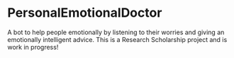 # PersonalEmotionalDoctor
A bot to help people emotionally by listening to their worries and giving an emotionally intelligent advice. This is a Research Scholarship project and is work in progress! 

